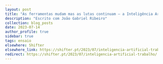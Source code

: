 ```yaml
---
layout: post
title: "As ferramentas mudam mas as lutas continuam – a Inteligência Artificial e o que quer dizer para o teu trabalho"
description: "Escrito com João Gabriel Ribeiro"
collection: blog_posts
date: 2023-07-14
author_profile: true
sidebar: true
tags: ensaio
elsewhere: Shifter
elsewhere_link: https://shifter.pt/2023/07/inteligencia-artificial-trabalho/
redirect: https://shifter.pt/2023/07/inteligencia-artificial-trabalho/
---
```

